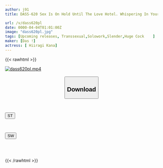 ```yaml
---
author: j91
title: DASS-620 Sex Is On Hold Until The Love Hotel. Whispering In Your Ear, Teasing And Teasing, And Getting Excited At Each Other's Company. Kana Hiiragi

url: /v/dass620pl
date: 0000-04-04T01:01:00Z
image: "dass620pl.jpg"
tags: [Upcoming releases, Transsexual,Solowork,Slender,Huge Cock	]
maker: [Das !]
actress: [ Hiiragi Kana]
---
```



{{< rawhtml >}}

<div class="video" data-videoid="pending_link.html">
    <a href="javascript:;">
        <img src="/v/dass620pl/dass620pl.jpg" width="WIDTH" height="HEIGHT" alt="dass620pl.mp4" loading="lazy">
    </a>
</div>

<script type="text/javascript" src="https://j91.asia/asset/on-demand-pend.js"></script>

<br>
  <link rel="stylesheet" href="https://j91.asia/asset/bs5.css">
  
  <center>
  <button class="btn btn-primary" type="button" data-bs-toggle="collapse" data-bs-target=".multi-collapse" aria-expanded="false" aria-controls="multiCollapseExample1 multiCollapseExample2"><h2>Download</h2></button></center>
</p>
<div class="row">
  <div class="col">
    <div class="collapse multi-collapse" id="multiCollapseExample1">
      <div class="card card-body">
	      	      <br>
<div class="buttons">  
<p><a href="https://j91.asia/pending_link.html" target="_blank"><button class="btn-hover color-3"><i class="fa fa-download"></i> ST</button></a></p></div>
    </div>
  </div>
</div>
  <div class="col">
    <div class="collapse multi-collapse" id="multiCollapseExample2">
      <div class="card card-body">
	      <br>
<div class="buttons">
<p><a href="https://j91.asia/pending_link.html" target="_blank"><button class="btn-hover color-2"><i class="fa fa-download"></i> SW</button></a></p></div>
<br><br>
      </div>
    </div>
  </div>
</div>

{{< /rawhtml >}}